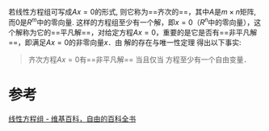 
若线性方程组可写成$Ax=0$的形式, 则它称为==齐次的==，其中$A$是$m\times n$矩阵, 而$0$是$R^{m}$中的零向量.
这样的方程组至少有一个解，即$x=0$（$R^{n}$中的零向量），这个解称为它的==平凡解==，对给定方程$Ax=0$，重要的是它是否有==非平凡解==，即满足$Ax=0$的非零向量$x$．由 解的存在与唯一性定理 得出以下事实:
> 齐次方程$Ax=0$有==非平凡解== 当且仅当 方程至少有一个自由变量．

# 参考
[线性方程组 - 维基百科，自由的百科全书](https://zh.wikipedia.org/zh-cn/%E7%BA%BF%E6%80%A7%E6%96%B9%E7%A8%8B%E7%BB%84#%E9%BD%90%E6%AC%A1%E7%BA%BF%E6%80%A7%E6%96%B9%E7%A8%8B%E7%BB%84)
